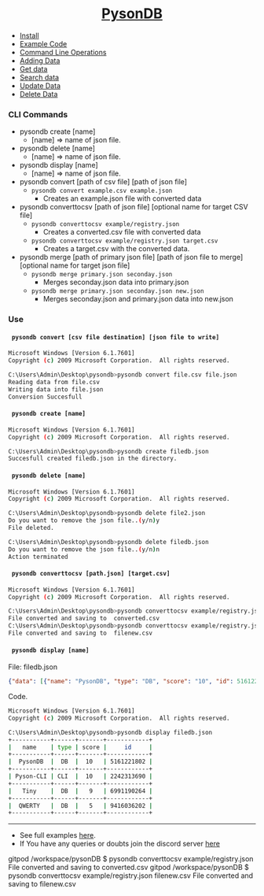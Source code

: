 <h1 align="center"><u>PysonDB</u></h1>

* [Install](https://github.com/fredysomy/pysonDB) 
* [Example Code](https://github.com/fredysomy/pysonDB/tree/master/example) 
* [Command Line Operations](https://fredysomy.me/pysonDB/docs/cli) 
* [Adding Data](https://fredysomy.me/pysonDB/docs/add) 
* [Get data](https://fredysomy.me/pysonDB/docs/get) 
* [Search data](https://fredysomy.me/pysonDB/docs/re_search) 
* [Update Data](https://fredysomy.me/pysonDB/docs/update) 
* [Delete Data](https://fredysomy.me/pysonDB/docs/delete)



<h3>CLI Commands</h3>

* pysondb create [name]
  * [name] => name of json file.
* pysondb delete [name] 
  * [name] => name of json file. 
* pysondb display [name] 
  * [name] => name of json file.
* pysondb convert [path of csv file] [path of json file]
  * `pysondb convert example.csv example.json`
    * Creates an example.json file with converted data
* pysondb converttocsv [path of json file] [optional name for target CSV file]
  * `pysondb converttocsv example/registry.json`
    * Creates a converted.csv file with converted data
  * `pysondb converttocsv example/registry.json target.csv`
    * Creates a target.csv with the converted data.
* pysondb merge [path of primary json file] [path of json file to merge] [optional name for target json file]
  * `pysondb merge primary.json seconday.json`
    * Merges seconday.json data into primary.json
  * `pysondb merge primary.json seconday.json new.json`
    * Merges seconday.json and primary.json data into new.json

<h3 id="convert">Use</h3>
<h4><code> pysondb convert [csv file destination] [json file to write]</code></h4>

```bash
Microsoft Windows [Version 6.1.7601]
Copyright (c) 2009 Microsoft Corporation.  All rights reserved.

C:\Users\Admin\Desktop\pysondb>pysondb convert file.csv file.json
Reading data from file.csv
Writing data into file.json
Conversion Succesfull


```

<h4><code> pysondb create [name]</code></h4>

```bash
Microsoft Windows [Version 6.1.7601]
Copyright (c) 2009 Microsoft Corporation.  All rights reserved.

C:\Users\Admin\Desktop\pysondb>pysondb create filedb.json
Succesfull created filedb.json in the directory.

```

<h4><code> pysondb delete [name]</code></h4>

```bash
Microsoft Windows [Version 6.1.7601]
Copyright (c) 2009 Microsoft Corporation.  All rights reserved.

C:\Users\Admin\Desktop\pysondb>pysondb delete file2.json
Do you want to remove the json file..(y/n)y
File deleted.

C:\Users\Admin\Desktop\pysondb>pysondb delete filedb.json
Do you want to remove the json file..(y/n)n
Action terminated
```

<h4><code> pysondb converttocsv [path.json] [target.csv]</code></h4>

```bash
Microsoft Windows [Version 6.1.7601]
Copyright (c) 2009 Microsoft Corporation.  All rights reserved.

C:\Users\Admin\Desktop\pysondb>pysondb converttocsv example/registry.json 
File converted and saving to  converted.csv
C:\Users\Admin\Desktop\pysondb>pysondb converttocsv example/registry.json filenew.csv
File converted and saving to  filenew.csv
```



<h4><code> pysondb display [name]</code></h4>

File: filedb.json
```json
{"data": [{"name": "PysonDB", "type": "DB", "score": "10", "id": 5161221802}, {"name": "Pyson-CLI", "type": "CLI", "score": "10", "id": 2242313690}, {"name": "TinyDb", "type": "DB", "score": "9", "id": 6991190264}, {"name": "QWERTY", "type": "DB", "score": "5", "id": 9416036202}]}
```
Code.
```bash
Microsoft Windows [Version 6.1.7601]
Copyright (c) 2009 Microsoft Corporation.  All rights reserved.

C:\Users\Admin\Desktop\pysondb>pysondb display filedb.json
+-----------+------+-------+------------+
|   name    | type | score |     id     |
+-----------+------+-------+------------+
|  PysonDB  |  DB  |  10   | 5161221802 |
+-----------+------+-------+------------+
| Pyson-CLI | CLI  |  10   | 2242313690 |
+-----------+------+-------+------------+
|   Tiny    |  DB  |   9   | 6991190264 |
+-----------+------+-------+------------+
|  QWERTY   |  DB  |   5   | 9416036202 |
+-----------+------+-------+------------+
```

***

* See full examples [here](https://github.com/fredysomy/pysonDB/example).
* If You have any queries or doubts join the discord server [here](https://discord.gg/SZyk2dCgwg)

  
gitpod /workspace/pysonDB $ pysondb converttocsv example/registry.json 
File converted and saving to  converted.csv
gitpod /workspace/pysonDB $ pysondb converttocsv example/registry.json filenew.csv
File converted and saving to  filenew.csv